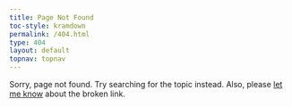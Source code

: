 ```yaml
---
title: Page Not Found
toc-style: kramdown
permalink: /404.html
type: 404
layout: default
topnav: topnav
---
```


<p>Sorry, page not found. Try searching for the topic instead. Also, please <a href="https://idratherbewriting.com/contact/">let me know</a> about the broken link.</p>
